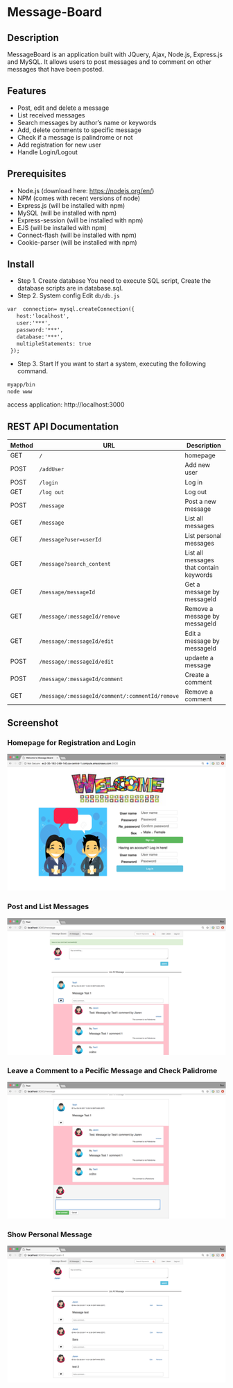 # Message-Board

## Description
MessageBoard is an application built with JQuery, Ajax, Node.js, Express.js and MySQL. It allows users to post messages and to comment on other messages that have been posted. 

## Features
- Post, edit and delete a message
- List received messages
- Search messages by author’s name or keywords
- Add, delete comments to specific message
- Check if a message is palindrome or not
- Add registration for new user
- Handle Login/Logout


## Prerequisites
- Node.js (download here: https://nodejs.org/en/)
- NPM (comes with recent versions of node)
- Express.js (will be installed with npm)
- MySQL (will be installed with npm)
- Express-session (will be installed with npm)
- EJS (will be installed with npm)
- Connect-flash (will be installed with npm)
- Cookie-parser (will be installed with npm)

## Install
- Step 1. Create database
You need to execute SQL script, Create the database scripts are in database.sql. 
- Step 2. System config
Edit  `db/db.js`
```
var  connection= mysql.createConnection({
   host:'localhost',
   user:'***',
   password:'***',
   database:'***',
   multipleStatements: true
 });
 ```
- Step 3. Start
If you want to start a system, executing the following command.
```
myapp/bin
node www
```
access application: http://localhost:3000 

## REST API Documentation
| Method  | URL |Description|
| ---- | ------------- |---------------------|
GET|`/`|homepage| 
|POST| `/addUser` |Add new user
 POST| `/login` |Log in 
GET|  `/log out` |Log out
POST| `/message` |Post a new message
 GET| `/message` |List all messages
GET|`/message?user=userId`|List personal messages
GET|`/message?search_content`|List all messages that contain keywords
GET|`/message/messageId`| Get a message by messageId
GET|`/message/:messageId/remove`|Remove a message by messageId
GET| `/message/:messageId/edit`|Edit a message by messageId
POST| `/message/:messageId/edit` |updaete a message
POST| `/message/:messageId/comment` |Create a comment
GET|  `/message/:messageId/comment/:commentId/remove`|Remove a comment
## Screenshot
### Homepage for Registration and Login
![alt text](Message_Board/Screenshot/Homepage.png " Homepage")
### Post and List Messages
![alt text](Message_Board/Screenshot/All_message.png " Post and list all message")
### Leave a Comment to a Pecific Message and Check Palidrome  
![alt text](Message_Board/Screenshot/comment.png " Comment")
### Show Personal Message
![alt text](Message_Board/Screenshot/My_messages.png " My message")
